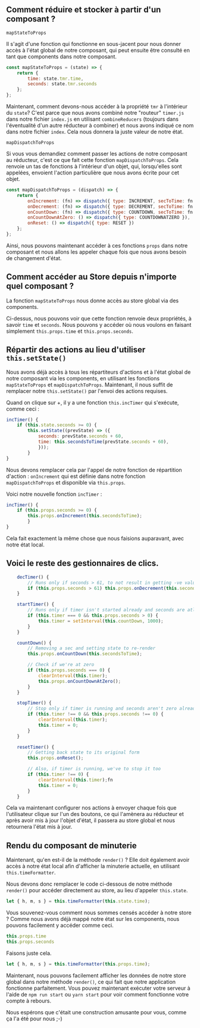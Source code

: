 ## Comment réduire et stocker à partir d'un composant ?

```mapStateToProps```

Il s'agit d'une fonction qui fonctionne en sous-jacent pour nous donner accès à l'état global de notre composant, qui peut ensuite être consulté en tant que components dans notre composant.

```javascript
const mapStateToProps = (state) => {
    return {
        time: state.tmr.time,
        seconds: state.tmr.seconds
    };
};
```

Maintenant, comment devons-nous accéder à la propriété ```tmr``` à l'intérieur du ```state```? C'est parce que nous avons combiné notre "routeur" ```timer.js``` dans notre fichier ```index.js``` en utilisant ```combineReducers``` (toujours dans l'éventualité d'un autre réducteur à combiner) et nous avons indiqué ce nom dans notre fichier ```index```. Cela nous donnera la juste valeur de notre état.

```mapDispatchToProps```

Si vous vous demandiez comment passer les actions de notre composant au réducteur, c'est ce que fait cette fonction ```mapDispatchToProps```. Cela renvoie un tas de fonctions à l'intérieur d'un objet, qui, lorsqu'elles sont appelées, envoient l'action particulière que nous avons écrite pour cet objet. 

```javascript
const mapDispatchToProps = (dispatch) => {
    return {
        onIncrement: (fn) => dispatch({ type: INCREMENT, secToTime: fn }),
        onDecrement: (fn) => dispatch({ type: DECREMENT, secToTime: fn }),
        onCountDown: (fn) => dispatch({ type: COUNTDOWN, secToTime: fn }),
        onCountDownAtZero: () => dispatch({ type: COUNTDOWNATZERO }),
        onReset: () => dispatch({ type: RESET })
    };
};
```

Ainsi, nous pouvons maintenant accéder à ces fonctions ```props``` dans notre composant et nous allons les appeler chaque fois que nous avons besoin de changement d'état.

## Comment accéder au Store depuis n'importe quel composant ?

La fonction ```mapStateToProps``` nous donne accès au store global via des components.

Ci-dessus, nous pouvons voir que cette fonction renvoie deux propriétés, à savoir ```time``` et ```seconds```. Nous pouvons y accéder où nous voulons en faisant simplement ```this.props.time``` et ```this.props.seconds```.

## Répartir des actions au lieu d'utiliser ```this.setState()```

Nous avons déjà accès à tous les répartiteurs d'actions et à l'état global de notre composant via les components, en utilisant les fonctions ```mapStateToProps``` et ```mapDispatchToProps```. Maintenant, il nous suffit de remplacer notre ```this.setState()``` par l'envoi des actions requises.

Quand on clique sur +, il y a une fonction ```this.incTimer``` qui s'exécute, comme ceci :

```javascript
incTimer() {
    if (this.state.seconds >= 0) {
        this.setState((prevState) => ({
            seconds: prevState.seconds + 60,
            time: this.secondsToTime(prevState.seconds + 60),
            }));
        }
}
```

Nous devons remplacer cela par l'appel de notre fonction de répartition d'action : ```onIncrement``` qui est définie dans notre fonction ```mapDispatchToProps``` et disponible via ```this.props```.

Voici notre nouvelle fonction ```incTimer``` :

```javascript
incTimer() {
    if (this.props.seconds >= 0) {
        this.props.onIncrement(this.secondsToTime);
        }
}
```

Cela fait exactement la même chose que nous faisions auparavant, avec notre état local.

## Voici le reste des gestionnaires de clics.

```javascript
    decTimer() {
        // Runs only if seconds > 61, to not result in getting -ve values rendered
        if (this.props.seconds > 61) this.props.onDecrement(this.secondsToTime);
    }

    startTimer() {
        // Runs only if timer isn't started already and seconds are atleast more than zero
        if (this.timer === 0 && this.props.seconds > 0) {
            this.timer = setInterval(this.countDown, 1000);
        }
    }

    countDown() {
        // Removing a sec and setting state to re-render
        this.props.onCountDown(this.secondsToTime);

        // Check if we're at zero
        if (this.props.seconds === 0) {
            clearInterval(this.timer);
            this.props.onCountDownAtZero();
        }
    }

    stopTimer() {
        // Stop only if timer is running and seconds aren't zero already
        if (this.timer !== 0 && this.props.seconds !== 0) {
            clearInterval(this.timer);
            this.timer = 0;
        }
    }

    resetTimer() {
        // Getting back state to its original form
        this.props.onReset();

        // Also, if timer is running, we've to stop it too
        if (this.timer !== 0) {
            clearInterval(this.timer);fn
            this.timer = 0;
        }
    }
```

Cela va maintenant configurer nos actions à envoyer chaque fois que l'utilisateur clique sur l'un des boutons, ce qui l'amènera au réducteur et après avoir mis à jour l'objet d'état, il passera au store global et nous retournera l'état mis à jour.

## Rendu du composant de minuterie

Maintenant, qu'en est-il de la méthode ```render()``` ? Elle doit également avoir accès à notre état local afin d'afficher la minuterie actuelle, en utilisant ```this.timeFormatter```.

Nous devons donc remplacer le code ci-dessous de notre méthode ```render()``` pour accéder directement au store, au lieu d'appeler ```this.state```.

```javascript
let { h, m, s } = this.timeFormatter(this.state.time);
```

Vous souvenez-vous comment nous sommes censés accéder à notre store ?
Comme nous avons déjà mappé notre état sur les components, nous pouvons facilement y accéder comme ceci.

```javascript
this.props.time
this.props.seconds
```

Faisons juste cela.

```javascript
let { h, m, s } = this.timeFormatter(this.props.time);
```

Maintenant, nous pouvons facilement afficher les données de notre store global dans notre méthode ```render()```, ce qui fait que notre application fonctionne parfaitement. Vous pouvez maintenant exécuter votre serveur à l'aide de ```npm run start``` ou ```yarn start``` pour voir comment fonctionne votre compte à rebours.

Nous espérons que c'était une construction amusante pour vous, comme ça l'a été pour nous ;-)
